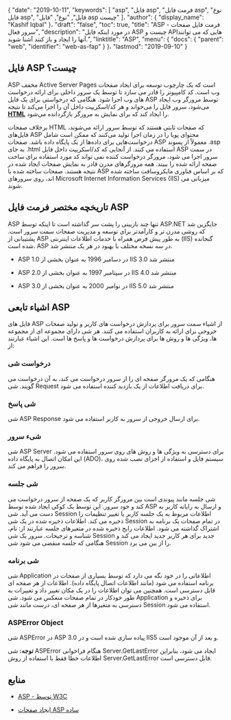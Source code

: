 {
  "date": "2019-10-11",
  "keywords": [
"asp",
"فایل asp",
"فرمت فایل asp",
"نوع فایل asp",
"فایل",
"نوع",
"فایل asp چیست"
]،
  "author": {
    "display_name": "Kashif Iqbal"
}،
  "draft": "false",
  "toc": true,
  "title": "ASP - فرمت فایل صفحات سرور فعال",
  "description": "در مورد اینکه فایل ASP چیست و APIهایی که می توانند آنها را ایجاد و باز کنند آشنا شوید.",
  "linktitle": "ASP",
  "menu": {
    "docs": {
      "parent": "web",
      "identifier": "web-as-fap"
}
}،
  "lastmod": "2019-09-10"
}

## فایل ASP چیست؟

ASP مخفف Active Server Pages است که یک چارچوب توسعه برای ایجاد صفحات وب است. کد کامپیوتر را قادر می سازد تا توسط یک سرور داخلی برای ارائه درخواست های وب اجرا شود. هنگامی که درخواستی برای یک فایل ASP توسط مرورگر وب ایجاد می‌شود، سرور فایل را می‌خواند و هر کد/اسکریپت داخل آن را اجرا می‌کند تا نتیجه **[HTML](/web/html/)** را ایجاد کند که برای نمایش به مرورگر بازگردانده می‌شود.

برخلاف صفحات HTML که صفحات ثابتی هستند که توسط سرور ارائه می‌شوند، فایل‌های ASP محتوای پویا را در زمان اجرا تولید می‌کنند که ممکن است شامل درخواست‌هایی برای داده‌ها از یک پایگاه داده باشد. صفحات ASP معمولاً از پسوند .asp به جای .html استفاده می کنند. از آنجایی که کد/اسکریپت داخل فایل ASP در سمت سرور اجرا می شود، مرورگر درخواست کننده نمی تواند کد مورد استفاده برای ساخت صفحه ارائه شده را ببیند. همه مرورگرهای مدرن قادر به نمایش صفحات ایجاد شده در نتیجه هستند. صفحات ساخته شده با ASP که بر اساس فناوری مایکروسافت ساخته شده اند، روی سرورهای Microsoft Internet Information Services (IIS) میزبانی می شوند.

## تاریخچه مختصر فرمت فایل ASP
ASP تنها چند بازبینی را پشت سر گذاشته است تا اینکه توسط ASP.NET جایگزین شد که روشی مدرن تر و کارآمدتر برای توسعه و مدیریت صفحات سمت سرور است. پشتیبانی از ASP به طور پیش فرض همراه با خدمات اطلاعات اینترنتی (IIS) گنجانده شده است. ASP در سه نسخه مختلف با بهبود در هر یک منتشر شد.

* ASP 1.0 در دسامبر 1996 به عنوان بخشی از IIS 3.0 منتشر شد

* ASP 2.0 در سپتامبر 1997 به عنوان بخشی از IIS 4.0 منتشر شد

* ASP 3.0 در نوامبر 2000 به عنوان بخشی از IIS 5.0 منتشر شد


## اشیاء تابعی ASP

فایل های ASP از اشیاء سمت سرور برای پردازش درخواست های کاربر و تولید صفحات خروجی برای ارائه به کاربران استفاده می کنند. هر شی دارای مجموعه ای از مجموعه ها، ویژگی ها و روش ها برای پردازش درخواست ها و پاسخ ها است. این اشیاء عبارتند از:

### درخواست شی

هنگامی که یک مرورگر صفحه ای را از سرور درخواست می کند، به آن درخواست می گویند. شی Request برای دریافت اطلاعات از یک بازدید کننده استفاده می شود.

### شی پاسخ

شی ASP Response برای ارسال خروجی از سرور به کاربر استفاده می شود.

### شیء سرور

شی ASP Server برای دسترسی به ویژگی ها و روش های روی سرور استفاده می شود. این امکان اتصال به پایگاه داده (ADO)، سیستم فایل و استفاده از اجزای نصب شده روی سرور را فراهم می کند.

### شی جلسه

شی جلسه مانند پیوندی است بین مرورگر کاربر که یک صفحه از سرور درخواست می کند و خود سرور. این توسط یک کوکی ایجاد شده توسط ASP و ارسال به رایانه کاربر به دست می آید. شی Session اطلاعات مربوط به یک جلسه کاربر یا تغییر تنظیمات را ذخیره می کند. اطلاعات ذخیره شده در یک شی Session در تمام صفحات یک برنامه به اشتراک گذاشته می شود. اطلاعات رایج ذخیره شده در متغیرهای جلسه عبارتند از: نام، شناسه و ترجیحات. سرور یک شی Session جدید برای هر کاربر جدید ایجاد می کند و هنگامی که جلسه منقضی می شود شی Session را از بین می برد.

### شی برنامه

شی Application اطلاعاتی را در خود نگه می دارد که توسط بسیاری از صفحات در برنامه استفاده می شود (مانند اطلاعات اتصال پایگاه داده). اطلاعات از هر صفحه ای قابل دسترسی است. همچنین می توان اطلاعات را در یک مکان تغییر داد و تغییرات به طور خودکار در تمام صفحات منعکس می شود. شی Application برای ذخیره و دسترسی به متغیرها از هر صفحه ای، درست مانند شی Session استفاده می شود.

### ASPError Object

شی ASPError در ASP 3.0 پیاده سازی شده است و در IIS5 و بعد از آن موجود است.

**توجه:** شی ASPError هنگام فراخوانی Server.GetLastError ایجاد می شود، بنابراین اطلاعات خطا فقط با استفاده از روش Server.GetLastError قابل دسترسی است.

## منابع

* [ASP - توسط W3C](https://www.w3schools.com/asp/default.asp)

* [ایجاد صفحات ASP ساده](https://learn.microsoft.com/en-us/previous-versions/iis/6.0-sdk/ms524741(v=vs.90))


